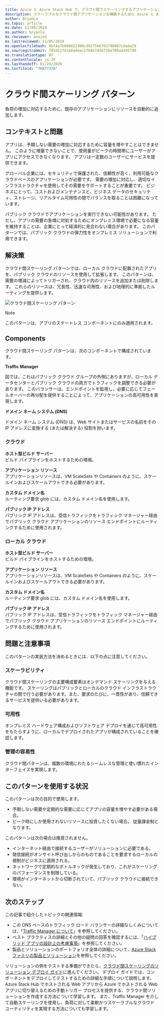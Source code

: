 ```yaml
---
title: Azure と Azure Stack Hub で、クラウド間でスケーリングするアプリケーションを構築するためのパターン。
description: スケーラブルなクラウド間アプリケーションを構築するために Azure と Azure Stack Hub を使用する方法について説明します。
author: BryanLa
ms.topic: article
ms.date: 11/05/2019
ms.author: bryanla
ms.reviewer: anajod
ms.lastreviewed: 11/05/2019
ms.openlocfilehash: 4bf4a7b868822300c39275b8763798007cdada29
ms.sourcegitcommit: fd5d217d3a8adeec2f04b74d4728e709a4a95790
ms.translationtype: HT
ms.contentlocale: ja-JP
ms.lasthandoff: 01/29/2020
ms.locfileid: "76877376"
---
```

# <a name="cross-cloud-scaling-pattern"></a>クラウド間スケーリング パターン

負荷の増加に対応するために、既存のアプリケーションにリソースを自動的に追加します。

## <a name="context-and-problem"></a>コンテキストと問題

アプリは、予期しない需要の増加に対応するために容量を増やすことはできません。 このように増量できないことで、使用量がピークの時間帯にユーザーがアプリにアクセスできなくなります。 アプリは一定数のユーザーにサービスを提供できます。

グローバル企業には、セキュリティで保護された、信頼性が高く、利用可能なクラウドベースのアプリケーションが必要です。 需要の増加に対応し、適切なインフラストラクチャを使用してその需要をサポートすることが重要です。 ビジネスにとって、コストおよびメンテナンスと、ビジネス データのセキュリティ、ストレージ、リアルタイム可用性の間でバランスを取ることは困難になっています。

パブリック クラウドでアプリケーションを実行できない可能性があります。 ただし、アプリの需要の急増に対処するためにオンプレミス環境で必要になる容量を維持することは、企業にとって経済的に見合わない場合があります。 このパターンでは、パブリック クラウドの弾力性をオンプレミス ソリューションで利用できます。

## <a name="solution"></a>解決策

クラウド間スケーリング パターンでは、ローカル クラウドに配置されたアプリを、パブリック クラウドのリソースを使用して拡張します。 このパターンは、需要の増減によってトリガーされ、クラウド内のリソースを追加または削除します。 これらのリソースは、冗長性、迅速な可用性、および地理的に準拠したルーティングを提供します。

![クラウド間スケーリング パターン](media/pattern-cross-cloud-scale/cross-cloud-scaling.png)

> [!NOTE]
> このパターンは、アプリのステートレス コンポーネントにのみ適用されます。

## <a name="components"></a>Components

クラウド間スケーリング パターンは、次のコンポーネントで構成されています。

**Traffic Manager**  

図では、これはパブリック クラウド グループの外側にありますが、ローカル データセンターとパブリック クラウドの両方でトラフィックを調整できる必要があります。 このバランサーは、エンドポイントを監視し、必要に応じてフェールオーバーの再分配を提供することによって、アプリケーションの高可用性を実現します。

**ドメイン ネーム システム (DNS)**  

ドメイン ネーム システム (DNS) は、Web サイトまたはサービスの名前をその IP アドレスに変換する (または解決する) 役割を担います。

### <a name="cloud"></a>クラウド

**ホスト型ビルド サーバー**  
ビルド パイプラインをホストするための環境。

**アプリケーション リソース**  
アプリケーションリソースは、VM ScaleSets や Containers のように、スケールインおよびスケールアウトできる必要があります。

**カスタム ドメイン名**  
ルーティング要求 glob には、カスタム ドメイン名を使用します。

**パブリック IP アドレス**  
パブリック IP アドレスは、受信トラフィックをトラフィック マネージャー経由でパブリック クラウド アプリケーションのリソース エンドポイントにルーティングするために使用されます。  

### <a name="local-cloud"></a>ローカル クラウド

**ホスト型ビルド サーバー**  
ビルド パイプラインをホストするための環境。

**アプリケーション リソース**  
アプリケーションリソースは、VM ScaleSets や Containers のように、スケールインおよびスケールアウトできる必要があります。

**カスタム ドメイン名**  
ルーティング要求 glob には、カスタム ドメイン名を使用します。

**パブリック IP アドレス**  
パブリック IP アドレスは、受信トラフィックをトラフィック マネージャー経由でパブリック クラウド アプリケーションのリソース エンドポイントにルーティングするために使用されます。 

## <a name="issues-and-considerations"></a>問題と注意事項

このパターンの実装方法を決めるときには、以下の点に注意してください。

### <a name="scalability"></a>スケーラビリティ

クラウド間スケーリングの主要構成要素はオンデマンド スケーリングを与える機能です。 スケーリングはパブリックとローカルのクラウド インフラストラクチャの間で行う必要があります。また、要求のたびに、一貫性があり、信頼できるサービスを提供いる必要があります。

### <a name="availability"></a>可用性

オンプレミス ハードウェア構成およびソフトウェア デプロイを通じて高可用性をもたらすように、ローカルでデプロイされたアプリが構成されていることを確認します。

### <a name="manageability"></a>管理の容易性

クラウド間パターンは、複数の環境にわたるシームレスな管理と使い慣れたインターフェイスを実現します。

## <a name="when-to-use-this-pattern"></a>このパターンを使用する状況

このパターンは次の目的で使用します。

- 予期しない需要や定期的な需要に応じてアプリの容量を増やす必要がある場合。
- ピーク時にしか使用されないリソースに投資したくない場合。 従量課金制となります。

このパターンは次の場合は推奨されません。

- インターネット経由で接続するユーザーがソリューションに必要である。
- 発信接続がオンサイト呼び出しからのものであることを要求するローカルの規制がビジネスに適用される。
- ネットワークで定期的なボトルネックが発生しており、これがスケーリングのパフォーマンスを制限している。
- 環境がインターネットから切断されていて、パブリック クラウドに接続できない。

## <a name="next-steps"></a>次のステップ

この記事で紹介したトピックの関連情報:
- この DNS ベースのトラフィック ロード バランサーの詳細なしくみについては、「[Traffic Manager について](/azure/traffic-manager/traffic-manager-overview)」を参照してください。
- ベスト プラクティスの詳細とその他の疑問の回答を確認するには、「[ハイブリッド アプリの設計上の考慮事項](overview-app-design-considerations.md)」を参照してください。
- 製品とソリューションのポートフォリオ全体の詳細について、[Azure Stack ファミリの製品とソリューション](/azure-stack)を参照してください。

ソリューションの例をテストする準備ができたら、[クラウド間スケーリングのソリューション デプロイ ガイド](solution-deployment-guide-cross-cloud-scaling.md)に進んでください。 デプロイ ガイドでは、コンポーネントをデプロイしてテストするための詳細な手順について説明します。 Azure Stack Hub でホストされる Web アプリから Azure でホストされる Web アプリに切り替えるための手動トリガー プロセスを提供する、クラウド間ソリューションを作成する方法について学習します。 また、Traffic Manager を介して自動スケーリングを使用し、負荷に対して柔軟かつスケーラブルなクラウド ユーティリティを実現する方法についても学習します。
